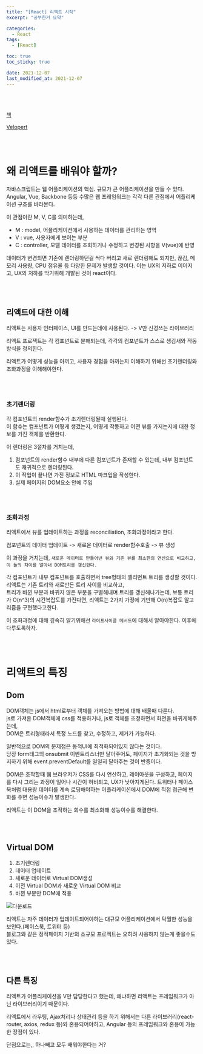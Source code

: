 ```yaml
---
title: "[React] 리액트 시작"
excerpt: "공부한거 요약"

categories:
  - React
tags:
  - [React]

toc: true
toc_sticky: true

date: 2021-12-07
last_modified_at: 2021-12-07
---
```


<br><br>

[책](https://www.coupang.com/vp/products/120472093?itemId=358581223&vendorItemId=5273684398&src=1042503&spec=10304984&addtag=400&ctag=120472093&lptag=10304984I358581223&itime=20211207005638&pageType=PRODUCT&pageValue=120472093&wPcid=16343068305263469638211&wRef=&wTime=20211207005638&redirect=landing&gclid=CjwKCAiAhreNBhAYEiwAFGGKPGAzme2bZkOOwvE8flNvEgVNhXAC5GbGlmYy7vRM86Zn4ksRcB88IhoCojYQAvD_BwE&campaignid=12654708954&adgroupid=123881097567&isAddedCart=)

[Velopert](https://velopert.com/)

<br><br>

# 왜 리액트를 배워야 할까?

자바스크립트는 웹 어플리케이션의 핵심. 규모가 큰 어플리케이션을 만들 수 있다.  
Angular, Vue, Backbone 등등 수많은 웹 프레임워크는 각각 다른 관점에서 어플리케이션 구조를 바라본다.

이 관점이란 M, V, C를 의미하는데,

- M : model, 어플리케이션에서 사용하는 데이터를 관리하는 영역
- V : vue, 사용자에게 보이는 부분
- C : controller, 모델 데이터를 조회하거나 수정하고 변경된 사항을 V(vue)에 반영

데이터가 변경되면 기존에 렌더링하던걸 싹다 버리고 새로 렌더링해도 되지만, 끊김, 메모리 사용량, CPU 점유율 등 다양한 문제가 발생할 것이다. 이는 UX의 저하로 이어지고, UX의 저하를 막기위해 개발된 것이 react이다.

<br><br>

## 리액트에 대한 이해

리액트는 사용자 인터페이스, UI를 만드는데에 사용된다. -> V만 신경쓰는 라이브러리

리액트 프로젝트는 각 컴포넌트로 분해되는데, 각각의 컴포넌트가 스스로 생김새와 작동방식을 정의한다.

리액트가 어떻게 성능을 아끼고, 사용자 경험을 아끼는지 이해하기 위해선 초기렌더링와 조화과정을 이해해야한다.

<br><br>

### 초기렌더링

각 컴포넌트의 render함수가 초기렌더링될때 실행된다.  
이 함수는 컴포넌트가 어떻게 생겼는지, 어떻게 작동하고 어떤 뷰를 가지는지에 대한 정보를 가진 객체를 반환한다.

이 렌더링은 3절차를 거치는데,

1. 컴포넌트의 render함수 내부에 다른 컴포넌트가 존재할 수 있는데, 내부 컴포넌트도 재귀적으로 렌더링된다.
2. 이 작업이 끝나면 가진 정보로 HTML 마크업을 작성한다.
3. 실제 페이지의 DOM요소 안에 주입

<br><br>

### 조화과정

리액트에서 뷰를 업데이트하는 과정을 reconciliation, 조화과정이라고 한다.

컴포넌트의 데이터 업데이트 -> 새로운 데이터로 render함수호출 -> 뷰 생성

이 과정을 거치는데, `새로운 데이터로 만들어낸 뷰와 기존 뷰를 최소한의 연산으로 비교하고, 이 둘의 차이를 알아내 DOM트리를 갱신한다.`

각 컴포넌트가 내부 컴포넌트를 호출하면서 tree형태의 엘리먼트 트리를 생성할 것이다.  
리액트는 기존 트리와 새로만든 트리 사이를 비교하고,  
트리가 바뀐 부분과 바뀌지 않은 부분을 구별해내며 트리를 갱신해나가는데, 보통 트리가 O(n^3)의 시간복잡도를 가진다면, 리액트는 2가지 가정에 기반해 O(n)복잡도 알고리즘을 구현했다고한다.

이 조화과정에 대해 깊숙히 알기위해선 `라이프사이클 메서드`에 대해서 알아야한다. 이후에 다루도록하자.

<br><br>

# 리액트의 특징

## Dom

DOM객체는 js에서 html로부터 객체를 가져오는 방법에 대해 배울때 다룬다.  
js로 가져온 DOM객체에 css를 적용하거나, js로 객체를 조정하면서 화면을 바뀌게해주는데,  
DOM은 트리형태라서 특정 노드를 찾고, 수정하고, 제거가 가능하다.

일반적으로 DOM의 문제점은 동적UI에 최적화되어있지 않다는 것이다.  
당장 form태그의 onsubmit 이벤트리스너만 달아주어도, 페이지가 초기화되는 것을 방지하기 위해 event.preventDefault를 일일히 달아주는 것이 반증이다.

DOM은 조작할때 웹 브라우저가 CSS를 다시 연산하고, 레이아웃을 구성하고, 페이지를 다시 그리는 과정이 일어나 시간이 허비되고, UX가 낮아지게된다.
트위터나 페이스북처럼 대용량 데이터를 계속 로딩해야하는 어플리케이션에서 DOM에 직접 접근해 변화를 주면 성능이슈가 발생한다.

리액트는 이 DOM을 조작하는 회수를 최소화해 성능이슈를 해결한다.

<br><br>

## Virtual DOM

1. 초기렌더링
2. 데이터 업데이트
3. 새로운 데이터로 Virtual DOM생성
4. 이전 Virtual DOM과 새로운 Virtual DOM 비교
5. 바뀐 부분만 DOM에 적용

![다운로드](https://user-images.githubusercontent.com/76278794/144771425-978d4065-e9ca-43f5-b74d-025950c2a310.png)

리액트는 자주 데이터가 업데이트되어야하는 대규모 어플리케이션에서 탁월한 성능을 보인다.(페이스북, 트위터 등)  
블로그와 같은 정적페이지 기반의 소규모 프로젝트는 오히려 사용하지 않는게 좋을수도 있다.

<br><br>

## 다른 특징

리액트가 어플리케이션을 V만 담당한다고 했는데, 왜냐하면 리액트는 프레임워크가 아닌 라이브러리이기 때문이다.

리액트에서 라우팅, Ajax처리나 상태관리 등을 하기 위해서는 다른 라이브러리(react-router, axios, redux 등)와 혼용되어야하고, Angular 등의 프레임워크와 혼용이 가능한 장점이 있다.

단점으로는,, 하나빼고 모두 배워야한다는 거?
